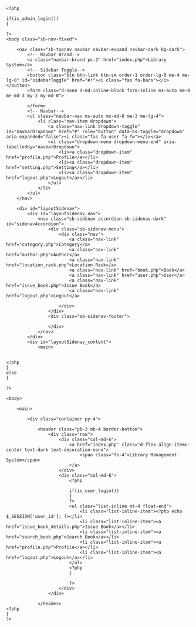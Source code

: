 <?php

//header.php

?>

<!doctype html>
<html lang="en">
    <head>
        <meta charset="utf-8">
        <meta name="viewport" content="width=device-width, initial-scale=1">
        <meta name="description" content="">
        <meta name="author" content="">
        <meta name="generator" content="">
        <title>Online Library Management System in PHP</title>
        <link rel="canonical" href="">
        <!-- Bootstrap core CSS -->
        <link href="<?php echo base_url(); ?>asset/css/simple-datatables-style.css" rel="stylesheet" />
        <link href="<?php echo base_url(); ?>asset/css/styles.css" rel="stylesheet" />
        <script src="<?php echo base_url(); ?>asset/js/font-awesome-5-all.min.js" crossorigin="anonymous"></script>
        <!-- Favicons -->
        <link rel="apple-touch-icon" href="" sizes="180x180">
        <link rel="icon" href="" sizes="32x32" type="image/png">
        <link rel="icon" href="" sizes="16x16" type="image/png">
        <link rel="manifest" href="">
        <link rel="mask-icon" href="" color="#7952b3">
        <link rel="icon" href="">
        <meta name="theme-color" content="#7952b3">
        <style>
            .bd-placeholder-img {
                font-size: 1.125rem;
                text-anchor: middle;
                -webkit-user-select: none;
                -moz-user-select: none;
                user-select: none;
            }
            @media (min-width: 768px) {
                .bd-placeholder-img-lg {
                    font-size: 3.5rem;
                }
            }
        </style>
    </head>

    <?php 

    if(is_admin_login())
    {

    ?>
    <body class="sb-nav-fixed">

        <nav class="sb-topnav navbar navbar-expand navbar-dark bg-dark">
            <!-- Navbar Brand-->
            <a class="navbar-brand ps-3" href="index.php">Library System</a>
            <!-- Sidebar Toggle-->
            <button class="btn btn-link btn-sm order-1 order-lg-0 me-4 me-lg-0" id="sidebarToggle" href="#!"><i class="fas fa-bars"></i></button>
            <form class="d-none d-md-inline-block form-inline ms-auto me-0 me-md-3 my-2 my-md-0">
                
            </form>
            <!-- Navbar-->
            <ul class="navbar-nav ms-auto ms-md-0 me-3 me-lg-4">
                <li class="nav-item dropdown">
                    <a class="nav-link dropdown-toggle" id="navbarDropdown" href="#" role="button" data-bs-toggle="dropdown" aria-expanded="false"><i class="fas fa-user fa-fw"></i></a>
                    <ul class="dropdown-menu dropdown-menu-end" aria-labelledby="navbarDropdown">
                        <li><a class="dropdown-item" href="profile.php">Profile</a></li>
                        <li><a class="dropdown-item" href="setting.php">Setting</a></li>
                        <li><a class="dropdown-item" href="logout.php">Logout</a></li>
                    </ul>
                </li>
            </ul>
        </nav>

        <div id="layoutSidenav">
            <div id="layoutSidenav_nav">
                <nav class="sb-sidenav accordion sb-sidenav-dark" id="sidenavAccordion">
                    <div class="sb-sidenav-menu">
                        <div class="nav">
                            <a class="nav-link" href="category.php">Category</a>
                            <a class="nav-link" href="author.php">Author</a>
                            <a class="nav-link" href="location_rack.php">Location Rack</a>
                            <a class="nav-link" href="book.php">Book</a>
                            <a class="nav-link" href="user.php">User</a>
                            <a class="nav-link" href="issue_book.php">Issue Book</a>
                            <a class="nav-link" href="logout.php">Logout</a>

                        </div>
                    </div>
                    <div class="sb-sidenav-footer">
                       
                    </div>
                </nav>
            </div>
            <div id="layoutSidenav_content">
                <main>


    <?php 
    }
    else
    {

    ?>

    <body>

    	<main>

    		<div class="container py-4">

    			<header class="pb-3 mb-4 border-bottom">
                    <div class="row">
        				<div class="col-md-6">
                            <a href="index.php" class="d-flex align-items-center text-dark text-decoration-none">
                                <span class="fs-4">Library Management System</span>
                            </a>
                        </div>
                        <div class="col-md-6">
                            <?php 

                            if(is_user_login())
                            {
                            ?>
                            <ul class="list-inline mt-4 float-end">
                                <li class="list-inline-item"><?php echo $_SESSION['user_id']; ?></li>
                                <li class="list-inline-item"><a href="issue_book_details.php">Issue Book</a></li>
                                <li class="list-inline-item"><a href="search_book.php">Search Book</a></li>
                                <li class="list-inline-item"><a href="profile.php">Profile</a></li>
                                <li class="list-inline-item"><a href="logout.php">Logout</a></li>
                            </ul>
                            <?php 
                            }

                            ?>
                        </div>
                    </div>

    			</header>
    <?php 
    }
    ?>
    			
